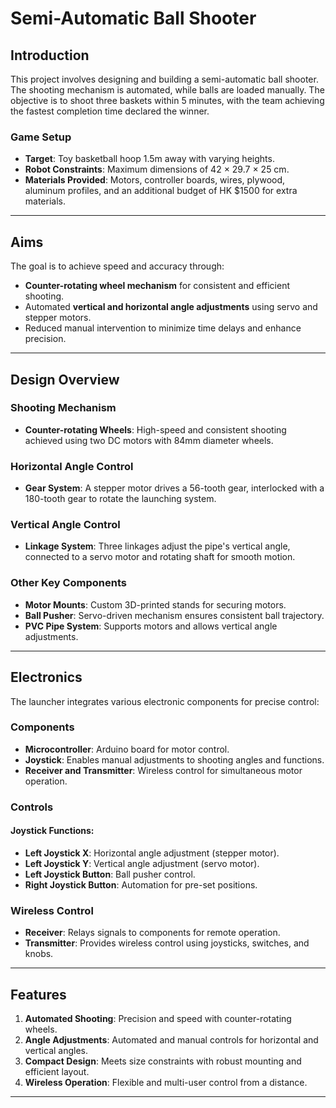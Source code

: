 # Semi-Automatic Ball Shooter

## Introduction
This project involves designing and building a semi-automatic ball shooter. The shooting mechanism is automated, while balls are loaded manually. The objective is to shoot three baskets within 5 minutes, with the team achieving the fastest completion time declared the winner.

### Game Setup
- **Target**: Toy basketball hoop 1.5m away with varying heights.
- **Robot Constraints**: Maximum dimensions of 42 × 29.7 × 25 cm.
- **Materials Provided**: Motors, controller boards, wires, plywood, aluminum profiles, and an additional budget of HK $1500 for extra materials.
---
## Aims
The goal is to achieve speed and accuracy through:
- **Counter-rotating wheel mechanism** for consistent and efficient shooting.
- Automated **vertical and horizontal angle adjustments** using servo and stepper motors.
- Reduced manual intervention to minimize time delays and enhance precision.
---
## Design Overview
### Shooting Mechanism
- **Counter-rotating Wheels**: High-speed and consistent shooting achieved using two DC motors with 84mm diameter wheels.

### Horizontal Angle Control
- **Gear System**: A stepper motor drives a 56-tooth gear, interlocked with a 180-tooth gear to rotate the launching system.

### Vertical Angle Control
- **Linkage System**: Three linkages adjust the pipe's vertical angle, connected to a servo motor and rotating shaft for smooth motion.

### Other Key Components
- **Motor Mounts**: Custom 3D-printed stands for securing motors.
- **Ball Pusher**: Servo-driven mechanism ensures consistent ball trajectory.
- **PVC Pipe System**: Supports motors and allows vertical angle adjustments.
---
## Electronics
The launcher integrates various electronic components for precise control:

### Components
- **Microcontroller**: Arduino board for motor control.
- **Joystick**: Enables manual adjustments to shooting angles and functions.
- **Receiver and Transmitter**: Wireless control for simultaneous motor operation.

### Controls
#### Joystick Functions:
- **Left Joystick X**: Horizontal angle adjustment (stepper motor).
- **Left Joystick Y**: Vertical angle adjustment (servo motor).
- **Left Joystick Button**: Ball pusher control.
- **Right Joystick Button**: Automation for pre-set positions.

### Wireless Control
- **Receiver**: Relays signals to components for remote operation.
- **Transmitter**: Provides wireless control using joysticks, switches, and knobs.
---
## Features
1. **Automated Shooting**: Precision and speed with counter-rotating wheels.
2. **Angle Adjustments**: Automated and manual controls for horizontal and vertical angles.
3. **Compact Design**: Meets size constraints with robust mounting and efficient layout.
4. **Wireless Operation**: Flexible and multi-user control from a distance.

---

